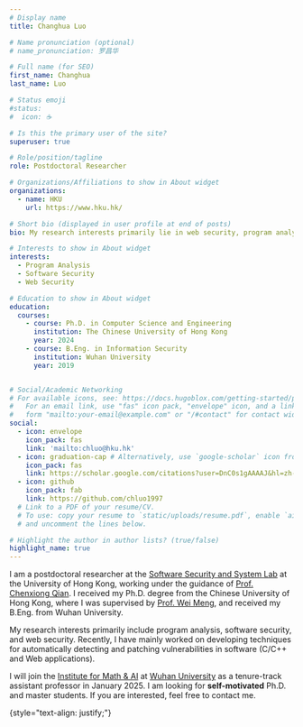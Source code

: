```yaml
---
# Display name
title: Changhua Luo

# Name pronunciation (optional)
# name_pronunciation: 罗昌华

# Full name (for SEO)
first_name: Changhua
last_name: Luo

# Status emoji
#status:
#  icon: ☕️

# Is this the primary user of the site?
superuser: true

# Role/position/tagline
role: Postdoctoral Researcher

# Organizations/Affiliations to show in About widget
organizations:
  - name: HKU
    url: https://www.hku.hk/

# Short bio (displayed in user profile at end of posts)
bio: My research interests primarily lie in web security, program analysis and software security. Recently, I mainly worked on developing techniques for automatically detecting and patching vulnerabilities in software (C/C++ and Web applications).

# Interests to show in About widget
interests:
  - Program Analysis
  - Software Security
  - Web Security

# Education to show in About widget
education:
  courses:
    - course: Ph.D. in Computer Science and Engineering
      institution: The Chinese University of Hong Kong
      year: 2024
    - course: B.Eng. in Information Security
      institution: Wuhan University
      year: 2019


# Social/Academic Networking
# For available icons, see: https://docs.hugoblox.com/getting-started/page-builder/#icons
#   For an email link, use "fas" icon pack, "envelope" icon, and a link in the
#   form "mailto:your-email@example.com" or "/#contact" for contact widget.
social:
  - icon: envelope
    icon_pack: fas
    link: 'mailto:chluo@hku.hk'
  - icon: graduation-cap # Alternatively, use `google-scholar` icon from `ai` icon pack
    icon_pack: fas
    link: https://scholar.google.com/citations?user=DnC0s1gAAAAJ&hl=zh-CN&oi=sra
  - icon: github
    icon_pack: fab
    link: https://github.com/chluo1997
  # Link to a PDF of your resume/CV.
  # To use: copy your resume to `static/uploads/resume.pdf`, enable `ai` icons in `params.yaml`,
  # and uncomment the lines below.

# Highlight the author in author lists? (true/false)
highlight_name: true
---
```


I am a postdoctoral researcher at the [Software Security and System Lab](https://i.cs.hku.hk/~cqian/s3.html) at the University of Hong Kong, working under the guidance of [Prof. Chenxiong Qian](https://i.cs.hku.hk/~cqian/). I received my Ph.D. degree from the Chinese University of Hong Kong, where I was supervised by [Prof. Wei Meng](https://www.cse.cuhk.edu.hk/~wei/), and received my B.Eng. from Wuhan University.

My research interests primarily include program analysis, software security, and web security. Recently, I have mainly worked on developing techniques for automatically detecting and patching vulnerabilities in software (C/C++ and Web applications).

I will join the [Institute for Math & AI](https://imai.whu.edu.cn/index.htm) at [Wuhan University](https://www.whu.edu.cn/) as a tenure-track assistant professor in January 2025. I am looking for **self-motivated** Ph.D. and master students. If you are interested, feel free to contact me.


{style="text-align: justify;"}
